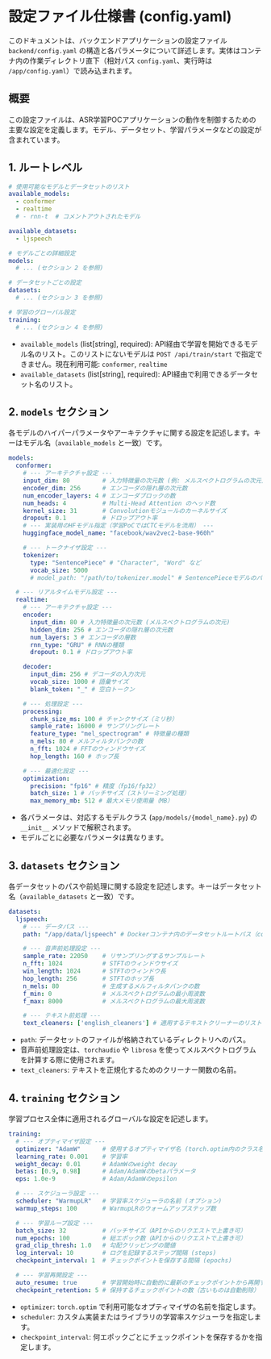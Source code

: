 # 設定ファイル仕様書 (config.yaml)

このドキュメントは、バックエンドアプリケーションの設定ファイル `backend/config.yaml` の構造と各パラメータについて詳述します。実体はコンテナ内の作業ディレクトリ直下（相対パス `config.yaml`、実行時は `/app/config.yaml`）で読み込まれます。

## 概要

この設定ファイルは、ASR学習POCアプリケーションの動作を制御するための主要な設定を定義します。モデル、データセット、学習パラメータなどの設定が含まれています。

## 1. ルートレベル

```yaml
# 使用可能なモデルとデータセットのリスト
available_models:
  - conformer
  - realtime
  # - rnn-t  # コメントアウトされたモデル

available_datasets:
  - ljspeech

# モデルごとの詳細設定
models:
  # ... (セクション 2 を参照)

# データセットごとの設定
datasets:
  # ... (セクション 3 を参照)

# 学習のグローバル設定
training:
  # ... (セクション 4 を参照)
```

-   `available_models` (list[string], required): API経由で学習を開始できるモデル名のリスト。このリストにないモデルは `POST /api/train/start` で指定できません。現在利用可能: `conformer`, `realtime`
-   `available_datasets` (list[string], required): API経由で利用できるデータセット名のリスト。

## 2. `models` セクション

各モデルのハイパーパラメータやアーキテクチャに関する設定を記述します。キーはモデル名（`available_models` と一致）です。

```yaml
models:
  conformer:
    # --- アーキテクチャ設定 ---
    input_dim: 80         # 入力特徴量の次元数 (例: メルスペクトログラムの次元)
    encoder_dim: 256      # エンコーダの隠れ層の次元数
    num_encoder_layers: 4 # エンコーダブロックの数
    num_heads: 4          # Multi-Head Attention のヘッド数
    kernel_size: 31       # Convolutionモジュールのカーネルサイズ
    dropout: 0.1          # ドロップアウト率
    # --- 実装用のHFモデル指定（学習PoCではCTCモデルを流用） ---
    huggingface_model_name: "facebook/wav2vec2-base-960h"

    # --- トークナイザ設定 ---
    tokenizer:
      type: "SentencePiece" # "Character", "Word" など
      vocab_size: 5000
      # model_path: "/path/to/tokenizer.model" # SentencePieceモデルのパス（任意）

  # --- リアルタイムモデル設定 ---
  realtime:
    # --- アーキテクチャ設定 ---
    encoder:
      input_dim: 80 # 入力特徴量の次元数 (メルスペクトログラムの次元)
      hidden_dim: 256 # エンコーダの隠れ層の次元数
      num_layers: 3 # エンコーダの層数
      rnn_type: "GRU" # RNNの種類
      dropout: 0.1 # ドロップアウト率

    decoder:
      input_dim: 256 # デコーダの入力次元
      vocab_size: 1000 # 語彙サイズ
      blank_token: "_" # 空白トークン

    # --- 処理設定 ---
    processing:
      chunk_size_ms: 100 # チャンクサイズ（ミリ秒）
      sample_rate: 16000 # サンプリングレート
      feature_type: "mel_spectrogram" # 特徴量の種類
      n_mels: 80 # メルフィルタバンクの数
      n_fft: 1024 # FFTのウィンドウサイズ
      hop_length: 160 # ホップ長

    # --- 最適化設定 ---
    optimization:
      precision: "fp16" # 精度（fp16/fp32）
      batch_size: 1 # バッチサイズ（ストリーミング処理）
      max_memory_mb: 512 # 最大メモリ使用量（MB）
```

-   各パラメータは、対応するモデルクラス (`app/models/{model_name}.py`) の `__init__` メソッドで解釈されます。
-   モデルごとに必要なパラメータは異なります。

## 3. `datasets` セクション

各データセットのパスや前処理に関する設定を記述します。キーはデータセット名（`available_datasets` と一致）です。

```yaml
datasets:
  ljspeech:
    # --- データパス ---
    path: "/app/data/ljspeech" # Dockerコンテナ内のデータセットルートパス（composeで ./data を /app/data にマウント）

    # --- 音声前処理設定 ---
    sample_rate: 22050    # リサンプリングするサンプルレート
    n_fft: 1024           # STFTのウィンドウサイズ
    win_length: 1024      # STFTのウィンドウ長
    hop_length: 256       # STFTのホップ長
    n_mels: 80            # 生成するメルフィルタバンクの数
    f_min: 0              # メルスペクトログラムの最小周波数
    f_max: 8000           # メルスペクトログラムの最大周波数

    # --- テキスト前処理 ---
    text_cleaners: ['english_cleaners'] # 適用するテキストクリーナーのリスト
```

-   `path`: データセットのファイルが格納されているディレクトリへのパス。
-   音声前処理設定は、`torchaudio` や `librosa` を使ってメルスペクトログラムを計算する際に使用されます。
-   `text_cleaners`: テキストを正規化するためのクリーナー関数の名前。

## 4. `training` セクション

学習プロセス全体に適用されるグローバルな設定を記述します。

```yaml
training:
  # --- オプティマイザ設定 ---
  optimizer: "AdamW"      # 使用するオプティマイザ名 (torch.optim内のクラス名)
  learning_rate: 0.001    # 学習率
  weight_decay: 0.01      # AdamWのweight decay
  betas: [0.9, 0.98]      # Adam/AdamWのbetaパラメータ
  eps: 1.0e-9             # Adam/AdamWのepsilon

  # --- スケジューラ設定 ---
  scheduler: "WarmupLR"   # 学習率スケジューラの名前 (オプション)
  warmup_steps: 100       # WarmupLRのウォームアップステップ数

  # --- 学習ループ設定 ---
  batch_size: 32          # バッチサイズ（APIからのリクエストで上書き可）
  num_epochs: 100         # 総エポック数（APIからのリクエストで上書き可）
  grad_clip_thresh: 1.0   # 勾配クリッピングの閾値
  log_interval: 10        # ログを記録するステップ間隔 (steps)
  checkpoint_interval: 1  # チェックポイントを保存する間隔 (epochs)

  # --- 学習再開設定 ---
  auto_resume: true       # 学習開始時に自動的に最新のチェックポイントから再開するかどうか
  checkpoint_retention: 5 # 保持するチェックポイントの数（古いものは自動削除）
```

-   `optimizer`: `torch.optim` で利用可能なオプティマイザの名前を指定します。
-   `scheduler`: カスタム実装またはライブラリの学習率スケジューラを指定します。
-   `checkpoint_interval`: 何エポックごとにチェックポイントを保存するかを指定します。
